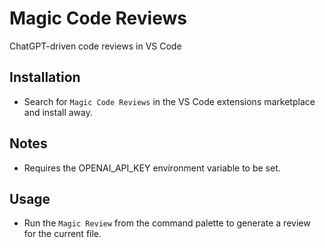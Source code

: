 # Magic Code Reviews

ChatGPT-driven code reviews in VS Code

## Installation

* Search for `Magic Code Reviews` in the VS Code extensions marketplace and install away.

## Notes

* Requires the OPENAI_API_KEY environment variable to be set.

## Usage

* Run the `Magic Review` from the command palette to generate a review for the current file.